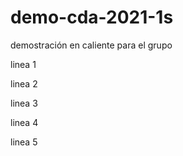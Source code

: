# demo-cda-2021-1s
demostración en caliente para el grupo

linea 1

linea 2

linea 3

linea 4

linea 5
